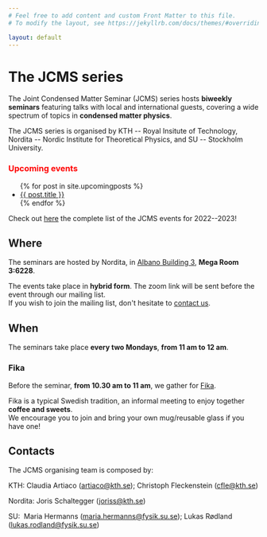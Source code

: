 ```yaml
---
# Feel free to add content and custom Front Matter to this file.
# To modify the layout, see https://jekyllrb.com/docs/themes/#overriding-theme-defaults

layout: default
---
```



# The JCMS series

The Joint Condensed Matter Seminar (JCMS) series hosts **biweekly seminars** featuring talks with local and international guests,
    covering a wide spectrum of topics in **condensed matter physics**.

The JCMS series is organised by KTH -- Royal Insitute of Technology, Nordita -- Nordic Institute for Theoretical Physics, and SU -- Stockholm University.
    
### <span style="color:red">Upcoming events</span>
<ul>
  {% for post in site.upcomingposts %}
    <li>
      <a href="{{ post.url | prepend: site.baseurl }}">{{ post.title }}</a>
    </li>
  {% endfor %}
</ul>

Check out [here](./fullCalendar.html) the complete list of the JCMS events for 2022--2023!

## Where

The seminars are hosted by Nordita, in [Albano Building 3](https://campusalbano.se/view/79lbEXZtjqiYeCiUsAIAeG/open), **Mega Room 3:6228**. 

The events take place in **hybrid form**. The zoom link will be sent before the event through our mailing list. 
<br>
If you wish to join the mailing list, don't hesitate to [contact us](#contacts).

## When

The seminars take place **every two Mondays**, **from 11 am to 12 am**. 

### Fika

Before the seminar, **from 10.30 am to 11 am**, we gather for [Fika](https://www.swedishfood.com/fika).

Fika is a typical Swedish tradition, an informal meeting to enjoy together **coffee and sweets**. 
<br>
We encourage you to join and bring your own mug/reusable glass if you have one!


<h2 id="contacts">Contacts</h2>

The JCMS organising team is composed by:

KTH:
Claudia Artiaco ([artiaco@kth.se](mailto:artiaco@kth.se)); Christoph Fleckenstein ([cfle@kth.se](mailto:cfle@kth.se))

Nordita:
Joris Schaltegger ([joriss@kth.se](mailto:joriss@kth.se))

SU: 
Maria Hermanns ([maria.hermanns@fysik.su.se](mailto:maria.hermanns@fysik.su.se)); Lukas Rødland ([lukas.rodland@fysik.su.se](mailto:lukas.rodland@fysik.su.se))
 
